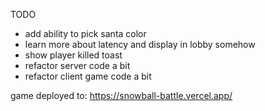 TODO

- add ability to pick santa color
- learn more about latency and display in lobby somehow
- show player killed toast
- refactor server code a bit
- refactor client game code a bit

game deployed to: https://snowball-battle.vercel.app/
